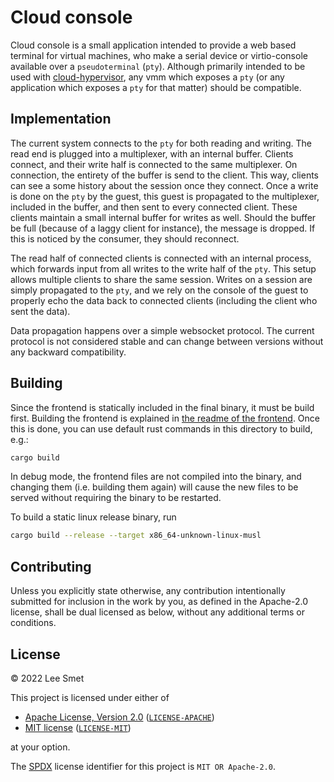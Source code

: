 # Cloud console

Cloud console is a small application intended to provide a web based terminal for virtual machines, who make a serial device or virtio-console
available over a `pseudoterminal` (`pty`). Although primarily intended to be used with [cloud-hypervisor], any vmm which exposes a `pty` (or
any application which exposes a `pty` for that matter) should be compatible.

## Implementation

The current system connects to the `pty` for both reading and writing. The read end is plugged into a multiplexer, with an internal buffer.
Clients connect, and their write half is connected to the same multiplexer. On connection, the entirety of the buffer is send to the client.
This way, clients can see a some history about the session once they connect. Once a write is done on the `pty` by the guest, this guest is
propagated to the multiplexer, included in the buffer, and then sent to every connected client. These clients maintain a small internal buffer
for writes as well. Should the buffer be full (because of a laggy client for instance), the message is dropped. If this is noticed by the consumer,
they should reconnect.

The read half of connected clients is connected with an internal process, which forwards input from all writes to the write half of the `pty`. This
setup allows multiple clients to share the same session. Writes on a session are simply propagated to the `pty`, and we rely on the console of the guest
to properly echo the data back to connected clients (including the client who sent the data).

Data propagation happens over a simple websocket protocol. The current protocol is not considered stable and can change between versions without
any backward compatibility.

## Building

Since the frontend is statically included in the final binary, it must be build first. Building the frontend is explained in [the readme of the frontend](./frontend/README.md#building).
Once this is done, you can use default rust commands in this directory to build, e.g.:

```bash
cargo build
```

In debug mode, the frontend files are not compiled into the binary, and changing them (i.e. building them again) will cause the new files to be served
without requiring the binary to be restarted.

To build a static linux release binary, run

```bash
cargo build --release --target x86_64-unknown-linux-musl
```

## Contributing

Unless you explicitly state otherwise, any contribution intentionally submitted
for inclusion in the work by you, as defined in the Apache-2.0 license, shall be
dual licensed as below, without any additional terms or conditions.

## License

&copy; 2022 Lee Smet

This project is licensed under either of

- [Apache License, Version 2.0](https://www.apache.org/licenses/LICENSE-2.0) ([`LICENSE-APACHE`](LICENSE-APACHE))
- [MIT license](https://opensource.org/licenses/MIT) ([`LICENSE-MIT`](LICENSE-MIT))

at your option.

The [SPDX](https://spdx.dev) license identifier for this project is `MIT OR Apache-2.0`.

[cloud-hypervisor]: https://github.com/cloud-hypervisor/cloud-hypervisor
